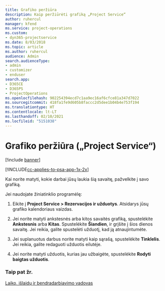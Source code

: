 ```yaml
---
title: Grafiko peržiūra
description: Kaip peržiūrėti grafiką „Project Service“
author: ruhercul
manager: kfend
ms.service: project-operations
ms.custom:
- dyn365-projectservice
ms.date: 8/03/2018
ms.topic: article
ms.author: ruhercul
audience: Admin
search.audienceType:
- admin
- customizer
- enduser
search.app:
- D365CE
- D365PS
- ProjectOperations
ms.openlocfilehash: 902254394ecd7c1aa9ec16af6cfce81a347d7022
ms.sourcegitcommit: 418fa1fe9d605b8faccc2d5dee1b04b4e753f194
ms.translationtype: HT
ms.contentlocale: lt-LT
ms.lasthandoff: 02/10/2021
ms.locfileid: "5151038"
---
```

# <a name="view-your-schedule-project-service"></a>Grafiko peržiūra („Project Service“)

[!include [banner](../includes/psa-now-project-operations.md)]

[!INCLUDE[cc-applies-to-psa-app-1x-2x](../includes/cc-applies-to-psa-app-1x-2x.md)]

Kai norite matyti, kokie darbai jūsų laukia šią savaitę, pažvelkite į savo grafiką.  
  
 Jei naudojate žiniatinklio programėlę:  
  
1.  Eikite į **Project Service > Rezervacijos ir užduotys**. Atsidarys jūsų grafiko kalendoriaus vaizdas.  
  
2.  Jei norite matyti ankstesnės arba kitos savaitės grafiką, spustelėkite **Ankstesnis** arba **Kitas**. Spustelėkite **Šiandien**, ir grįšite į šios dienos savaitę. Jei reikia, galite spustelėti užduotį, kad ją atnaujintumėte.  
  
3.  Jei suplanuotus darbus norite matyti kaip sąrašą, spustelėkite **Tinklelis**. Jei reikia, galite redaguoti užduotis eilutėje.  
  
4.  Jei norite matyti užduotis, kurias jau užbaigėte, spustelėkite **Rodyti baigtas užduotis**.  
  
### <a name="see-also"></a>Taip pat žr.  
 [Laiko, išlaidų ir bendradarbiavimo vadovas](../psa/time-expense-collaboration-guide.md)
